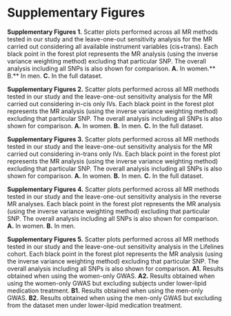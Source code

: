 # Supplementary Figures 


**Supplementary Figures 1.** Scatter plots performed across all MR methods tested in our study and the leave-one-out sensitivity analysis for the MR carried out considering all available instrument variables (cis+trans). Each black point in the forest plot represents the MR analysis (using the inverse variance weighting method) excluding that particular SNP. The overall analysis including all SNPs is also shown for comparison. **A.** In women.** B.** In men. **C.** In the full dataset. 


**Supplementary Figures 2.** Scatter plots performed across all MR methods tested in our study and the leave-one-out sensitivity analysis for the MR carried out considering  in-cis only IVs. Each black point in the forest plot represents the MR analysis (using the inverse variance weighting method) excluding that particular SNP. The overall analysis including all SNPs is also shown for comparison. **A.** In women. **B.** In men. **C.** In the full dataset. 


**Supplementary Figures 3.** Scatter plots performed across all MR methods tested in our study and the leave-one-out sensitivity analysis for the MR carried out considering in-trans only IVs. Each black point in the forest plot represents the MR analysis (using the inverse variance weighting method) excluding that particular SNP. The overall analysis including all SNPs is also shown for comparison. **A.** In women. **B.** In men. **C.** In the full dataset. 


**Supplementary Figures 4.** Scatter plots performed across all MR methods tested in our study and the leave-one-out sensitivity analysis in the reverse MR analyses. Each black point in the forest plot represents the MR analysis (using the inverse variance weighting method) excluding that particular SNP. The overall analysis including all SNPs is also shown for comparison. **A.** In women. **B.** In men. 


**Supplementary Figures 5.** Scatter plots performed across all MR methods tested in our study and the leave-one-out sensitivity analysis in the Lifelines cohort. Each black point in the forest plot represents the MR analysis (using the inverse variance weighting method) excluding that particular SNP. The overall analysis including all SNPs is also shown for comparison. **A1.** Results obtained when using the women-only GWAS. **A2.** Results obtained when using the women-only GWAS but excluding subjects under lower-lipid medication treatment. **B1.** Results obtained when using the men-only GWAS. **B2.** Results obtained when using the men-only GWAS but excluding from the dataset men under lower-lipid medication treatment. 
